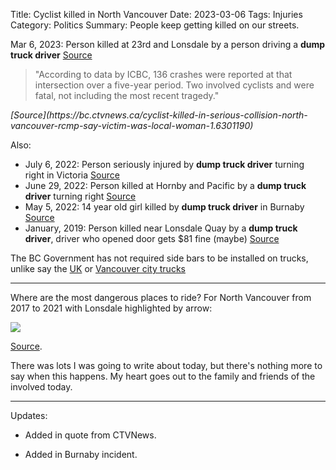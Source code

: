Title: Cyclist killed in North Vancouver
Date: 2023-03-06
Tags: Injuries
Category: Politics
Summary: People keep getting killed on our streets.

Mar 6, 2023: Person killed at 23rd and Lonsdale by a person driving a **dump truck driver** [Source](https://www.nsnews.com/local-news/cyclist-in-serious-condition-after-collision-with-dump-truck-in-north-vancouver-6656014)

<blockquote>"According to data by ICBC, 136 crashes were reported at that intersection over a five-year period. Two involved cyclists and were fatal, not including the most recent tragedy."</blockquote> 
<cite>[Source](https://bc.ctvnews.ca/cyclist-killed-in-serious-collision-north-vancouver-rcmp-say-victim-was-local-woman-1.6301190)</cite>

Also:

* July 6, 2022: Person seriously injured by **dump truck driver** turning right in Victoria [Source](https://globalnews.ca/news/8971773/victoria-bike-crash-sparks-renewed-calls-for-safety-bars-on-trucks/)
* June 29, 2022: Person killed at Hornby and Pacific by a **dump truck driver** turning right [Source](https://globalnews.ca/news/9492504/cyclist-killed-no-police-report/)
* May 5, 2022: 14 year old girl killed by **dump truck driver** in Burnaby [Source](https://ca.news.yahoo.com/burnaby-crash-confirmed-fatal-rcmp-020239022.html)
* January, 2019: Person killed near Lonsdale Quay by a **dump truck driver**, driver who opened door gets $81 fine (maybe) [Source](https://www.cbc.ca/news/canada/british-columbia/mike-mcintosh-death-charges-laid-1.5209489)

The BC Government has not required side bars to be installed on trucks, unlike say the [UK](https://www.gov.uk/government/publications/side-guards-lateral-protection-device-guidance/side-guards-lateral-protection-device-guidance) or [Vancouver city trucks](https://www.cbc.ca/news/canada/british-columbia/vancouver-heavy-truck-sideguard-motion-1.6528325)

---

Where are the most dangerous places to ride? For North Vancouver from 2017 to 2021 with Lonsdale highlighted by arrow:

<img src="{static}/images/crashes-north-van.png" />

[Source](https://public.tableau.com/app/profile/icbc/viz/LowerMainlandCrashes/LMDashboard).

There was lots I was going to write about today, but there's nothing more to say when this happens. My heart goes out to the family and friends of the involved today.

---

Updates:

* Added in quote from CTVNews.

* Added in Burnaby incident.